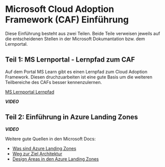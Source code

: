 # Microsoft Cloud Adoption Framework (CAF) Einführung

Diese Einführung besteht aus zwei Teilen. Beide Teile verweisen jeweils auf die entscheidenen Stellen in der Microsoft Dokumantation bzw. dem Lernportal.

## Teil 1: MS Lernportal - Lernpfad zum CAF

Auf dem Portal MS Learn gibt es einen Lernpfad zum Cloud Adoption Framework. Diesen druchzuarbeiten ist eine gute Basis um die weiteren Teilbereiche des CAFs besser kennenzulernen.

[MS Lernportal Lernpfad](https://docs.microsoft.com/learn/modules/microsoft-cloud-adoption-framework-for-azure/)

***VIDEO***

## Teil 2: Einführung in Azure Landing Zones

***VIDEO***

Weitere gute Quellen in den Microsoft Docs:

- [Was sind Azure Landing Zones](https://docs.microsoft.com/azure/cloud-adoption-framework/ready/landing-zone/?ns-enrollment-type=Collection&ns-enrollment-id=o50rfk558qj4xo)
- [Weg zur Ziel Architektur](https://docs.microsoft.com/azure/cloud-adoption-framework/ready/landing-zone/landing-zone-journey?ns-enrollment-type=Collection&ns-enrollment-id=o50rfk558qj4xo)
- [Design Areas in den Azure Landing Zones](https://docs.microsoft.com/azure/cloud-adoption-framework/ready/landing-zone/design-areas?ns-enrollment-type=Collection&ns-enrollment-id=o50rfk558qj4xo)

